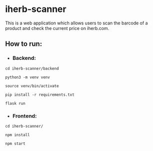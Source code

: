 # iherb-scanner

This is a web application which allows users to scan the barcode of a product and check the current price on iherb.com.

## How to run:

- ### Backend:

```shell
cd iherb-scanner/backend
```

```shell
python3 -m venv venv
```

```shell
source venv/bin/activate
```

```shell
pip install -r requirements.txt
```

```shell
flask run
```

- ### Frontend:

```shell
cd iherb-scanner/
```

```shell
npm install
```

```shell
npm start
```
